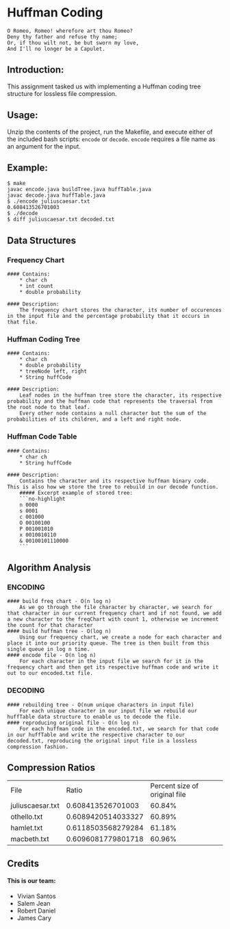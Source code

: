 # Huffman Coding

```no-highlight
O Romeo, Romeo! wherefore art thou Romeo?
Deny thy father and refuse thy name;
Or, if thou wilt not, be but sworn my love,
And I'll no longer be a Capulet.
```
## Introduction:
This assignment tasked us with implementing a Huffman coding tree structure for lossless file compression. 

## Usage:
Unzip the contents of the project, run the Makefile, and execute either of the included bash scripts: `encode` or `decode`. 
`encode` requires a file name as an argument for the input.

## Example:
```no-highlight
$ make
javac encode.java buildTree.java huffTable.java
javac decode.java huffTable.java
$ ./encode juliuscaesar.txt 
0.608413526701003
$ ./decode
$ diff juliuscaesar.txt decoded.txt
```

## Data Structures
### Frequency Chart
	#### Contains:
		* char ch
		* int count
		* double probability

	#### Description:
		The frequency chart stores the character, its number of occurences in the input file and the percentage probability that it occurs in that file.

### Huffman Coding Tree
	#### Contains:
		* char ch
		* double probability
		* treeNode left, right
		* String huffCode

	#### Description:
		Leaf nodes in the huffman tree store the character, its respective probability and the huffman code that represents the traversal from the root node to that leaf.
		Every other node contains a null character but the sum of the probabilities of its children, and a left and right node.

### Huffman Code Table
	#### Contains:
		* char ch
		* String huffCode

	#### Description:
		Contains the character and its respective huffman binary code. This is also how we store the tree to rebuild in our decode function.
		##### Excerpt example of stored tree:
		```no-highlight
		n 0000
		s 0001
		c 001000
		O 00100100
		P 001001010
		x 0010010110
		& 00100101110000
		```
		
## Algorithm Analysis
### ENCODING	
	#### build freq chart - O(n log n)
		As we go through the file character by character, we search for that character in our current frequency chart and if not found, we add a new character to the freqChart with count 1, otherwise we increment the count for that character
	#### build huffman tree - O(log n)
		Using our frequency chart, we create a node for each character and place it into our priority queue. The tree is then built from this single queue in log n time.
	#### encode file - O(n log n)
		For each character in the input file we search for it in the frequency chart and then get its respective huffman code and write it out to our encoded.txt file.

### DECODING
	#### rebuilding tree - O(num unique characters in input file)
		For each unique character in our input file we rebuild our huffTable data structure to enable us to decode the file.
	#### reproducing original file - O(n log n)
		For each huffman code in the encoded.txt, we search for that code in our huffTable and write the respective character to our decoded.txt, reproducing the original input file in a lossless compression fashion.

## Compression Ratios
<table>
<tr>
<td>File</td><td>Ratio</td><td>Percent size of original file</td></tr>
<tr>
<td>juliuscaesar.txt</td><td>0.608413526701003</td><td>60.84%</td></tr>
<tr>
<td>othello.txt</td><td>0.6089420514033327</td><td>60.89%</td></tr>
<tr>
<td>hamlet.txt</td><td>0.6118503568279284</td><td>61.18%</td></tr>
<tr>
<td>macbeth.txt</td><td>0.6096081779801718</td><td>60.96%</td></tr>
</table>

## Credits
#### This is our team: ####
* Vivian Santos
* Salem Jean
* Robert Daniel
* James Cary